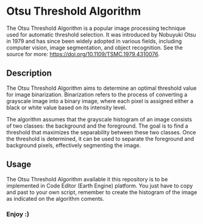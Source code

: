 # Otsu Threshold Algorithm
The Otsu Threshold Algorithm is a popular image processing technique used for automatic threshold selection. It was introduced by Nobuyuki Otsu in 1979 and has since been widely adopted in various fields, including computer vision, image segmentation, and object recognition.
See the source for more:  https://doi.org/10.1109/TSMC.1979.4310076.

## Description
The Otsu Threshold Algorithm aims to determine an optimal threshold value for image binarization. Binarization refers to the process of converting a grayscale image into a binary image, where each pixel is assigned either a black or white value based on its intensity level.

The algorithm assumes that the grayscale histogram of an image consists of two classes: the background and the foreground. The goal is to find a threshold that maximizes the separability between these two classes. Once the threshold is determined, it can be used to separate the foreground and background pixels, effectively segmenting the image.

## Usage
The Otsu Threshold Algorithm available it this repository is to be implemented in Code Editor (Earth Engine) platform. 
You just have to copy and past to your own script, remember to create the histogram of the image as indicated on the algorithm coments.

### Enjoy :)

